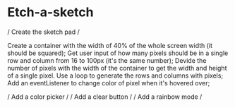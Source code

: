 # Etch-a-sketch
/ Create the sketch pad /

Create a container with the width of 40% of the whole screen width (it should be squared);
Get user input of how many pixels should be in a single row and column from 16 to 100px (it's the same number);
Devide the number of pixels with the width of the container to get the width and height of a single pixel.
Use a loop to generate the rows and columns with pixels;
Add an eventListener to change color of pixel when it's hovered over;

/ Add a color picker /
/ Add a clear button /
/ Add a rainbow mode /
